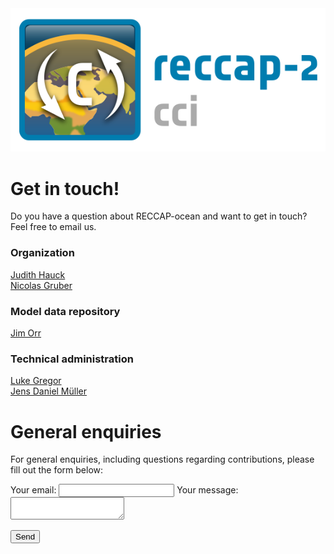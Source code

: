 ---
---
<img src="/img/CCI_reccap2_positive.png" title="RECCAP2-ocean logo" alt="RECCAP2-ocean logo" />


# Get in touch!

Do you have a question about RECCAP-ocean and want to get in touch? Feel free to email us.

### Organization
[Judith Hauck](mailto:Judith.Hauck@awi.de)  
[Nicolas Gruber](mailto:nicolas.gruber@env.ethz.ch)

### Model data repository
[Jim Orr](mailto:james.orr@lsce.ipsl.fr)

### Technical administration
[Luke Gregor](mailto:luke.gregor@usys.ethz.ch)  
[Jens Daniel Müller](mailto:jensdaniel.mueller@usys.ethz.ch)

# General enquiries

For general enquiries, including questions regarding contributions, please fill out the form below:

<form
  action="https://formspree.io/xoqkvkjw"
  method="POST">
  <label>
    Your email:
    <input type="text" name="_replyto">
  </label>
  <label>
    Your message:
    <textarea name="message"></textarea>
  </label>

  <!-- your other form fields go here -->

  <button type="submit">Send</button>
</form>
